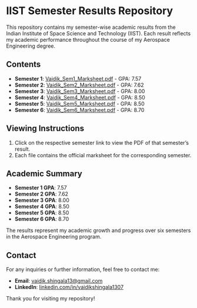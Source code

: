 # IIST Semester Results Repository

This repository contains my semester-wise academic results from the Indian Institute of Space Science and Technology (IIST). Each result reflects my academic performance throughout the course of my Aerospace Engineering degree.

## Contents

- **Semester 1**: [Vaidik_Sem1_Marksheet.pdf](./Vaidik_1_Marksheet.pdf) - GPA: 7.57
- **Semester 2**: [Vaidik_Sem2_Marksheet.pdf](./Vaidik_2_Marksheet.pdf) - GPA: 7.62
- **Semester 3**: [Vaidik_Sem3_Marksheet.pdf](./Vaidik_3_Marksheet.pdf) - GPA: 8.00
- **Semester 4**: [Vaidik_Sem4_Marksheet.pdf](./Vaidik_4_Marksheet.pdf) - GPA: 8.50
- **Semester 5**: [Vaidik_Sem5_Marksheet.pdf](./Vaidik_5_Marksheet.pdf) - GPA: 8.50
- **Semester 6**: [Vaidik_Sem6_Marksheet.pdf](./Vaidik_6_Marksheet.pdf) - GPA: 8.70

## Viewing Instructions

1. Click on the respective semester link to view the PDF of that semester’s result.
2. Each file contains the official marksheet for the corresponding semester.

## Academic Summary

- **Semester 1 GPA**: 7.57
- **Semester 2 GPA**: 7.62
- **Semester 3 GPA**: 8.00
- **Semester 4 GPA**: 8.50
- **Semester 5 GPA**: 8.50
- **Semester 6 GPA**: 8.70

The results represent my academic growth and progress over six semesters in the Aerospace Engineering program.

## Contact

For any inquiries or further information, feel free to contact me:

- **Email**: [vaidik.shingala13@gmail.com](mailto:vaidik.shingala13@gmail.com)
- **LinkedIn**: [linkedin.com/in/vaidikshingala1307](https://linkedin.com/in/vaidikshingala1307)

Thank you for visiting my repository!
